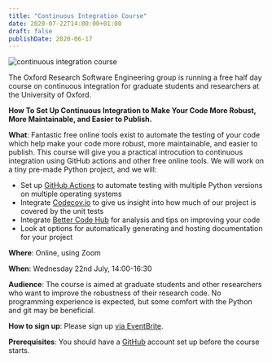 ```yaml
---
title: "Continuous Integration Course"
date: 2020-07-22T14:00:00+01:00
draft: false
publishDate: 2020-06-17
---
```


![continuous integration course](/images/events/continuous_integration_course_1080.jpg "continuous integration course")

The Oxford Research Software Engineering group is running a free half day course on continuous integration for graduate students and researchers at the University of Oxford.

**How To Set Up Continuous Integration to Make Your Code More Robust, More Maintainable, and Easier to Publish.**

**What**: Fantastic free online tools exist to automate the testing of your code which help make your code more robust, more maintainable, and easier to publish.  This course will give you a practical introcution to continuous integration using GitHub actions and other free online tools.  We will work on a tiny pre-made Python project, and we will:

- Set up [GitHub Actions](https://github.com/features/actions) to automate testing with multiple Python versions on multiple operating systems
- Integrate [Codecov.io](https://codecov.io/) to give us insight into how much of our project is covered by the unit tests
- Integrate [Better Code Hub](https://bettercodehub.com/) for analysis and tips on improving your code
- Look at options for automatically generating and hosting documentation for your project

**Where**: Online, using Zoom

**When**: Wednesday 22nd July, 14:00-16:30

**Audience**: The course is aimed at graduate students and other researchers who want to improve the robustness of their research code. No programming experience is expected, but some comfort with the Python and git may be beneficial.

**How to sign up**: Please sign up [via EventBrite](xxxxxxxxx).

**Prerequisites**: You should have a [GitHub](https://github.com/) account set up before the course starts.
